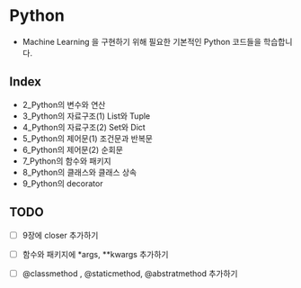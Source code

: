 # Python
 - Machine Learning 을 구현하기 위해 필요한 기본적인 Python 코드들을 학습합니다.
   
## Index
- 2_Python의 변수와 연산
- 3_Python의 자료구조(1) List와 Tuple
- 4_Python의 자료구조(2) Set와 Dict
- 5_Python의 제어문(1) 조건문과 반복문
- 6_Python의 제어문(2) 순회문
- 7_Python의 함수와 패키지
- 8_Python의 클래스와 클래스 상속
- 9_Python의 decorator


## TODO
-[ ] 9장에 closer 추가하기 
-[ ] 함수와 패키지에 *args, **kwargs 추가하기
-[ ] @classmethod , @staticmethod, @abstratmethod 추가하기
  



